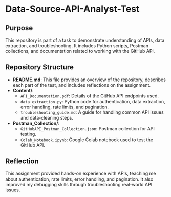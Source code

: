 # Data-Source-API-Analyst-Test
## Purpose
This repository is part of a task to demonstrate understanding of APIs, data extraction, and troubleshooting. It includes Python scripts, Postman collections, and documentation related to working with the GitHub API.

## Repository Structure
- **README.md**: This file provides an overview of the repository, describes each part of the test, and includes reflections on the assignment.
- **Content/**:
  - `API_Documentation.pdf`: Details of the GitHub API endpoints used.
  - `data_extraction.py`: Python code for authentication, data extraction, error handling, rate limits, and pagination.
  - `troubleshooting_guide.md`: A guide for handling common API issues and data-cleaning steps.
- **Postman_Collection/**:
  - `GitHubAPI_Postman_Collection.json`: Postman collection for API testing.
  - `Colab_Notebook.ipynb`: Google Colab notebook used to test the GitHub API.

## Reflection
This assignment provided hands-on experience with APIs, teaching me about authentication, rate limits, error handling, and pagination. It also improved my debugging skills through troubleshooting real-world API issues.
